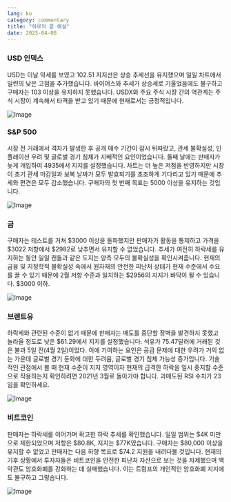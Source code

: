 ```yaml
---
lang: ko
category: commentary
title: "하루의 끝 해설"
date: 2025-04-08
---
```


### USD 인덱스

USD는 이날 약세를 보였고 102.51 지지선은 상승 추세선을 유지했으며 일일 차트에서 일련의 낮은 고점을 추가했습니다. 바이어스와 추세가 상승세로 기울었음에도 불구하고 구매자는 103 이상을 유지하지 못했습니다. USDX와 주요 주식 시장 간의 역관계는 주식 시장이 계속해서 타격을 받고 있기 때문에 현재로서는 긍정적입니다.

![Image](https://markleighedu.github.io/img/Apr-2025/08-Apr-2025/usdindex.jpg)

### S&P 500

시장 전 거래에서 격차가 발생한 후 공개 매수 기간이 잠시 뒤따랐고, 관세 불확실성, 인플레이션 우려 및 글로벌 경기 침체가 지배적인 요인이었습니다.  둘째 날에는 판매자가 늦게 개입하여 4935에서 지지를 설정했습니다. 차트는 더 높은 저점을 반영하지만 시장이 초기 관세 마감일과 보복 날짜가 모두 발효되기를 초조하게 기다리고 있기 때문에 추세와 편견은 모두 감소했습니다. 구매자의 첫 번째 목표는 5000 이상을 유지하는 것입니다.

![Image](https://markleighedu.github.io/img/Apr-2025/08-Apr-2025/sp500.jpg)

### 금

구매자는 테스트를 거쳐 $3000 이상을 돌파했지만 판매자가 활동을 통제하고 가격을 $3022 저항에서 $2982로 낮추면서 유지할 수 없었습니다. 추세가 여전히 하락세를 유지하는 동안 일일 캔들과 같은 도지는 양측 모두의 불확실성을 확인시켜줍니다. 현재의 금융 및 지정학적 불확실성 속에서 원자재의 안전한 피난처 상태가 현재 수준에서 수요를 끌 수 있기 때문에 2월 저항 수준과 일치하는 $2956의 지지가 바닥이 될 수 있습니다. $3000 이하. 

![Image](https://markleighedu.github.io/img/Apr-2025/08-Apr-2025/gold.jpg)

### 브렌트유

하락세와 관련된 수준이 없기 때문에 판매자는 매도를 중단할 장벽을 발견하지 못했고 놀라울 정도로 낮은 $61.29에서 지지를 설정했습니다. 석유가 75.47달러에 거래된 것은 불과 5일 전(4월 2일)이었다. 이에 기여하는 요인은 공급 문제에 대한 우려가 거의 없는 가운데 글로벌 경기 둔화에 대한 두려움, 글로벌 경기 침체 가능성 증가입니다. 기술적인 관점에서 볼 때 현재 수준이 지지 영역이자 현재의 급격한 하락을 일시 중지할 수준으로 작용하는지 확인하려면 2021년 3월로 돌아가야 합니다. 과매도된 RSI 수치가 23임을 확인하세요.

![Image](https://markleighedu.github.io/img/Apr-2025/08-Apr-2025/brentoil.jpg)

### 비트코인

판매자는 하락세를 이어가며 확고한 하락 추세를 확인했습니다. 일일 범위는 $4K 미만으로 제한되었으며 저항은 $80.8K, 지지는 $77K였습니다. 구매자는 $80,000 이상을 유지할 수 없었고 판매자는 다음 하향 목표로 $74.2 지원을 내려다볼 것입니다. 현재의 기후 상황에서 투자자들은 비트코인을 안전한 피난처 자산으로 보는 것을 자제했으며 백악관도 암호화폐를 강화하는 데 실패했습니다. 이는 트럼프의 개인적인 암호화폐 지지에도 불구하고 그렇습니다. 

![Image](https://markleighedu.github.io/img/Apr-2025/08-Apr-2025/bitcoin.jpg)

